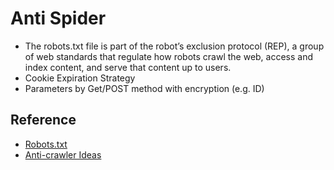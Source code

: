 # Anti Spider

* The robots.txt file is part of the robot’s exclusion protocol (REP), a group of web standards that regulate how robots crawl the web, access and index content, and serve that content up to users. 
* Cookie Expiration Strategy
* Parameters by Get/POST method with encryption (e.g. ID)

## Reference

* [Robots.txt](https://moz.com/learn/seo/robotstxt)
* [Anti-crawler Ideas](https://www.mewx.org/blog/201801/anti-crawler-ideas)